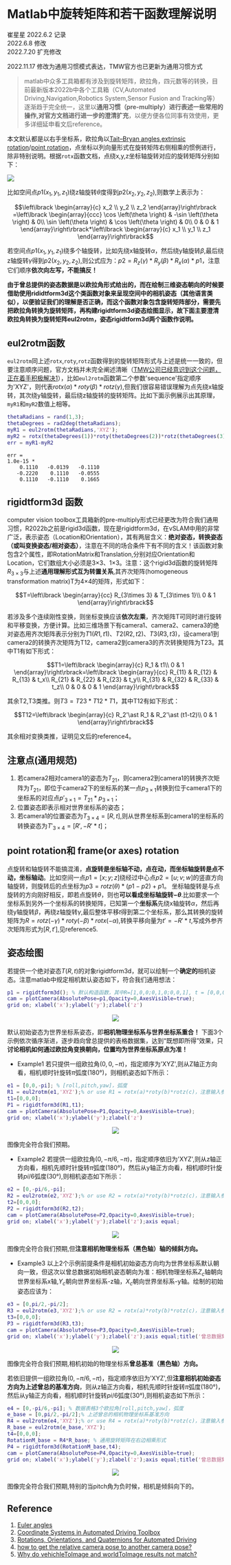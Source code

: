 # Matlab中旋转矩阵和若干函数理解说明

崔星星 2022.6.2 记录<br>
2022.6.8 修改<br>
2022.7.20 扩充修改<br>

2022.11.17 修改为通用习惯模式表达，TMW官方也已更新为通用习惯方式

>matlab中众多工具箱都有涉及到旋转矩阵，欧拉角，四元数等的转换，目前最新版本2022b中各个工具箱（CV,Automated Driving,Navigation,Robotics System,Sensor Fusion and Tracking等）逐渐趋于完全统一，这里以**通用习惯（pre-multiply）**进行表述一些常用的操作,对官方文档进行进一步的**澄清扩充**，以便方便各位同事有效使用，更多详细延申看文后reference。

本文默认都是以右手坐标系，欧拉角以[Tait–Bryan angles,extrinsic rotation](https://en.wikipedia.org/wiki/Euler_angles#Conventions_by_extrinsic_rotations)/[point rotation](https://ww2.mathworks.cn/help/driving/ref/quaternion.html?s_tid=doc_ta#mw_9c239f4e-9f4d-4cc5-9f00-ed1f59f90c4f)，点坐标以列向量形式在旋转矩阵右侧相乘的惯例进行，除非特别说明。根据`rotx`函数文档，点绕x,y,z坐标轴旋转对应的旋转矩阵分别如下：<br>
<p align="left">
  <img src="images/Rotation_matrix.png" />
</p>

比如空间点$p1(x_1,y_1,z_1)$绕z轴旋转$\theta$度得到$p2(x_2,y_2,z_2)$,则数学上表示为：<br>

$$\left\lbrack \begin{array}{c}
x_2 \\
y_2 \\
z_2
\end{array}\right\rbrack =\left\lbrack \begin{array}{ccc}
\cos \left(\theta \right) & -\sin \left(\theta \right) & 0\\
\sin \left(\theta \right) & \cos \left(\theta \right) & 0\\
0 & 0 & 1
\end{array}\right\rbrack*\left\lbrack \begin{array}{c}
x_1 \\
y_1 \\
z_1
\end{array}\right\rbrack$$

若空间点$p1(x_1,y_1,z_1)$绕多个轴旋转，比如先绕x轴旋转$\alpha$，然后绕y轴旋转$\beta$,最后绕z轴旋转$\gamma$得到$p2(x_2,y_2,z_2)$,则公式应为：$p2 = R_z(\gamma)*R_y(\beta)*R_x(\alpha)*p1$，注意它们顺序**依次向左写，不能搞反！**

**由于曾总提供的姿态数据是以欧拉角形式给出的，而在绘制三维姿态朝向的时候要借助使用rididtform3d这个类函数对象来呈现空间中的相机姿态（其他语言类似），以便验证我们的理解是否正确，而这个函数对象包含旋转矩阵部分，需要先把欧拉角转换为旋转矩阵，再构建rigidtform3d姿态绘图显示，故下面主要澄清欧拉角转换为旋转矩阵eul2rotm，姿态rigidtform3d两个函数作说明。**

## eul2rotm函数

`eul2rotm`同上述`rotx`,`roty`,`rotz`函数得到的旋转矩阵形式与上述是统一一致的，但要注意顺序问题，官方文档并未完全阐述清晰（[TMW公司已经意识到这个问题，正在着手积极解决1](https://ww2.mathworks.cn/matlabcentral/answers/1716235-why-point-correspondence-to-rotation-matrix-calculation-is-not-my-expected#comment_2151905)），比如`eul2rotm`函数第二个参数'sequence'指定顺序为'XYZ'，则代表$rotx(\alpha)*roty(\beta)*rotz(\gamma)$,但我们很容易错误理解为点先绕x轴旋转，其次绕y轴旋转，最后绕z轴旋转的旋转矩阵。比如下面示例展示出其原理，`myR1`和`myR2`数值上相等。

```matlab
thetaRadians = rand(1,3);
thetaDegrees = rad2deg(thetaRadians);
myR1 = eul2rotm(thetaRadians,'XYZ');
myR2 = rotx(thetaDegrees(1))*roty(thetaDegrees(2))*rotz(thetaDegrees(3));
err = myR1-myR2
```

```text
err =
1.0e-15 *
    0.1110   -0.0139   -0.1110
   -0.2220    0.1110   -0.0555
    0.1110   -0.1110    0.1665
```

## rigidtform3d 函数

computer vision toolbox工具箱新的pre-multiply形式已经更改为符合我们通用习惯，R2022b之前是rigid3d函数，现在是rigidtform3d，在vSLAM中用的非常广泛，表示姿态（Location和Orientation），其有两层含义：**绝对姿态，转换姿态（或叫变换姿态/相对姿态）**，注意在不同的场合条件下有不同的含义！该函数对象包含2个属性，即RotationMatrix和Translation,分别对应Orientation和Location，它们数组大小必须是3×3、1×3。注意：这个rigid3d函数的旋转矩阵$R_{3\times 3}$与上述**通用理解形式互为转置关系**,其齐次矩阵(homogeneous transformation matrix)T为4×4的矩阵，形式如下：<br>

$$T=\left\lbrack \begin{array}{cc}
R_{3\times 3}  & T_{3\times 1}\\
 0 & 1
\end{array}\right\rbrack$$

若涉及多个连续刚性变换，则坐标变换应该**依次左乘**，齐次矩阵T可同时进行旋转和平移变换，方便计算。比如三维场景下有camera1、camera2、camera3的绝对姿态用齐次矩阵表示分别为$T1(R1,t1)、T2(R2,t2)、T3(R3,t3)$，设camera1到camera2的转换齐次矩阵为T12，camera2到camera3的齐次转换矩阵为T23。其中T1有如下形式：<br>

$$T1=\left\lbrack \begin{array}{c}
R_1 & t1\\
 0 & 1
\end{array}\right\rbrack=\left\lbrack \begin{array}{cc}
R_{11}  & R_{12}  & R_{13} & t_x\\
R_{21}  & R_{22}  & R_{23} & t_y\\
R_{31}  & R_{32}  & R_{33} & t_z\\
 0 & 0  & 0  & 1
\end{array}\right\rbrack$$

其余T2,T3类推。则$T3=T23\ast T12\ast T1$，其中T12有如下形式：<br>

$$T12=\left\lbrack \begin{array}{c}
R_2'\ast R_1 & R_2'\ast (t1-t2)\\
 0  & 1
\end{array}\right\rbrack$$

其余相对变换类推，证明见文后的reference4。

## 注意点(通用规范)

1. 若camera2相对camera1的姿态为$T_{21}$，则camera2到camera1的转换齐次矩阵为$T_{21}$，即位于camera2下的坐标系的某一点$p_{3\times1}$转换到位于camera1下的坐标系的对应点$p'_{3\times1}=T_{21}* p_{3\times 1}$；
1. 位置姿态即表示相对世界坐标系的姿态；
1. 若camera1的位置姿态为$T_{3\times 4}=[R,t]$,则从世界坐标系到camera1的坐标系的转换姿态为$T'_{3\times 4} =[R',-R'*t]$；

## point rotation和 frame(or axes) rotation

点旋转和轴旋转不能搞混淆，**点旋转是坐标轴不动，点在动，而坐标轴旋转是点不动，坐标轴动**。比如空间一点$p1=[x;y;z]$绕经过中心点$p2=[u;v;w]$的竖直方向轴旋转，则旋转后的点坐标为$p3 = rotz(\theta)*(p1-p2)+p1$。
坐标轴旋转是与点旋转的方向刚好相反，即若点旋转$\theta$，则也**可以看成坐标轴旋转$-\theta$**.比如要求一个坐标系到另外一个坐标系的转换矩阵，已知第一个**坐标系**先绕x轴旋转$\alpha$，然后再绕y轴旋转$\beta$，再绕z轴旋转$\gamma$,最后整体平移$t$得到第二个坐标系，那么其转换的旋转矩阵为$R =rotz(-\gamma)*roty(-\beta)*rotx(-\alpha)$,转换平移向量为$t'=-R'*t$,写成外参齐次矩阵形式为$[R,t']$,见reference5.

## 姿态绘图

若提供一个绝对姿态$T(R,t)$的对象rigidtform3d，就可以绘制一个**确定的**相机姿态。注意matlab中规定相机默认姿态如下，符合我们通用想法：<br>

```matlab
p1 = rigidtform3d(); % 默认构造函数，其中R=[1,0,0;0,1,0;0,0,1], t = [0,0,0];
cam = plotCamera(AbsolutePose=p1,Opacity=0,AxesVisible=true);
grid on; xlabel('x');ylabel('y');zlabel('z')
```

<p align="center">
  <img src="images/cameraP.jpg" />
</p>

默认初始姿态为世界坐标系姿态，即**相机物理坐标系与世界坐标系重合！**
下面3个示例依次循序渐进，逐步趋向曾总提供的表格数据集，达到“既想即所得”效果，只**讨论相机如何通过欧拉角变换朝向，位置均为世界坐标系原点为准！**

- Example1
若只提供一组欧拉角$(0,0,-\pi)$，指定顺序为'XYZ',则从Z轴正方向看，相机顺时针旋转$\pi$弧度(180°)，则相机姿态如下所示：

```matlab
e1 = [0,0,-pi]; % [roll,pitch,yaw]，弧度
R1 = eul2rotm(e1,'XYZ');% or use R1 = rotx(a)*roty(b)*rotz(c)，注意输入参数为角度,先绕Z，其次绕Y，最后绕X轴！
t1=[0,0,0];
P1 = rigidtform3d(R1,t1);
cam = plotCamera(AbsolutePose=P1,Opacity=0,AxesVisible=true);
grid on; xlabel('x');ylabel('y');zlabel('z')
```

<p align="center">
  <img src="images/cameraP1.jpg" />
</p>

图像完全符合我们预期。

- Example2
若提供一组欧拉角$(0,-\pi/6,-\pi)$，指定顺序依旧为'XYZ',则从z轴正方向看，相机先顺时针旋转$\pi$弧度(180°)，然后从y轴正方向看，相机顺时针旋转$pi/6$弧度(30°),则相机姿态如下所示：

```matlab
e2 = [0,-pi/6,-pi];
R2 = eul2rotm(e2,'XYZ');% or use R2 = rotx(a)*roty(b)*rotz(c)，注意输入参数为角度,先绕Z，其次绕Y，最后绕X轴！
t2=[0,0,0];
P2 = rigidtform3d(R2,t2);
cam = plotCamera(AbsolutePose=P2,Opacity=0,AxesVisible=true);
grid on; xlabel('x');ylabel('y');zlabel('z');axis equal;
```

<p align="center">
  <img src="images/cameraP2.jpg" />
</p>

图像完全符合我们预期,但**注意相机物理坐标系（黑色轴）轴的倾斜方向。**

- Example3
以上2个示例前提条件是相机初始姿态方向均为世界坐标系默认朝向一致，但这次以曾总数据初始相机姿态朝向为准：相机物理坐标系$Z_c$轴朝向世界坐标系x轴,$Y_c$朝向世界坐标系-z轴，$X_c$朝向世界坐标系-y轴。绘制的初始姿态应该为：

```matlab
e3 = [0,pi/2,-pi/2];
R3 = eul2rotm(e3,'XYZ');% or use R2 = rotx(a)*roty(b)*rotz(c)，注意输入参数为角度,先绕Z，其次绕Y，最后绕X轴！
t3=[0,0,0];
P3 = rigidtform3d(R3,t3);
cam = plotCamera(AbsolutePose=P3,Opacity=0,AxesVisible=true);
grid on; xlabel('x');ylabel('y');zlabel('z');axis equal;title('曾总数据集相机初始姿态基准')
```

<p align="center">
  <img src="images/cameraP_init.jpg" />
</p>

图像完全符合我们预期,相机初始的物理坐标系**曾总基准（黑色轴）方向。**

若依旧提供一组欧拉角$(0,-\pi/6,-\pi)$，指定顺序依旧为'XYZ',但**注意相机初始姿态方向为上述曾总的基准方向**，则从z轴正方向看，相机先顺时针旋转$\pi$弧度(180°)，然后从y轴正方向看，相机顺时针旋转$pi/6$弧度(30°),则相机姿态如下所示：

```matlab
e4 = [0,-pi/6,-pi]; % 数据表格3个欧拉角[roll,pitch,yaw]，弧度
e_base = [0,pi/2,-pi/2];% 上述曾总的相机物理坐标系基准方向
R4 = eul2rotm(e4,'XYZ');% or use R4 = rotx(a)*roty(b)*rotz(c)，注意输入参数为角度,先绕Z，其次绕Y，最后绕X轴！
R_base = eul2rotm(e_base,'XYZ');
t4=[0,0,0];
RotationM_base = R4*R_base; % 通用旋转矩阵在右边相乘形式
P4 = rigidtform3d(RotationM_base,t4);
cam = plotCamera(AbsolutePose=P4,Opacity=0,AxesVisible=true);
grid on; xlabel('x');ylabel('y');zlabel('z');axis equal;title('曾总数据集相机姿态绘图')
```

<p align="center">
  <img src="images/cameraP_zeng.jpg" />
</p>

图像完全符合我们预期,特别的当pitch角为负时候，相机是倾斜向下的。

## Reference

1. [Euler angles](https://en.wikipedia.org/wiki/Euler_angles#Conventions_by_extrinsic_rotation)
1. [Coordinate Systems in Automated Driving Toolbox](https://ww2.mathworks.cn/help/driving/ug/coordinate-systems.html)
1. [Rotations, Orientations, and Quaternions for Automated Driving](https://ww2.mathworks.cn/help/driving/ug/rotations-using-quaternions-in-automated-driving.html)
1. [how to get the relative camera pose to another camera pose?](https://ww2.mathworks.cn/matlabcentral/answers/1720045-how-to-get-the-relative-camera-pose-to-another-camera-pose?s_tid=srchtitle)
1. [Why do vehichleToImage and worldToImage results not match?](https://ww2.mathworks.cn/matlabcentral/answers/1743825-why-do-vehichletoimage-and-worldtoimage-results-not-match)
